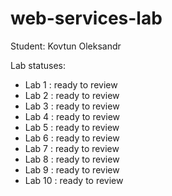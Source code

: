 # web-services-lab
Student: Kovtun Oleksandr

Lab statuses:
- Lab 1 : ready to review
- Lab 2 : ready to review
- Lab 3 : ready to review
- Lab 4 : ready to review
- Lab 5 : ready to review
- Lab 6 : ready to review
- Lab 7 : ready to review
- Lab 8 : ready to review
- Lab 9 : ready to review
- Lab 10 : ready to review

